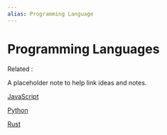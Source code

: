 ```yaml
---
alias: Programming Language
---
```


# Programming Languages

Related :

A placeholder note to help link ideas and notes.

[JavaScript](JavaScript.md)

[Python](Python.md)

[Rust](Rust.md)
